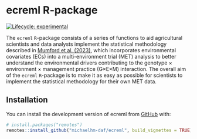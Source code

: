 
<!-- README.md is generated from README.Rmd. Please edit that file -->

# ecreml R-package

<!-- badges: start -->

[![Lifecycle:
experimental](https://img.shields.io/badge/lifecycle-experimental-orange.svg)](https://lifecycle.r-lib.org/articles/stages.html#experimental)
<!-- badges: end -->

The `ecreml` `R`-package consists of a series of functions to aid
agricultural scientists and data analysts implement the statistical
methodology described in [Mumford et
al. (2023)](https://www.sciencedirect.com/science/article/pii/S037842902300326X),
which incorporates environmental covariates (ECs) into a
multi-environment trial (MET) analysis to better understand the
environmental drivers contributing to the genotype $\times$ environment
$\times$ management practice (G$\times$E$\times$M) interaction. The
overall aim of the `ecreml` `R`-package is to make it as easy as
possible for scientists to implement the statistical methodology for
their own MET data.

## Installation

You can install the development version of ecreml from
[GitHub](https://github.com/) with:

``` r
# install.packages("remotes")
remotes::install_github("michaelhm-daf/ecreml", build_vignettes = TRUE)

```
